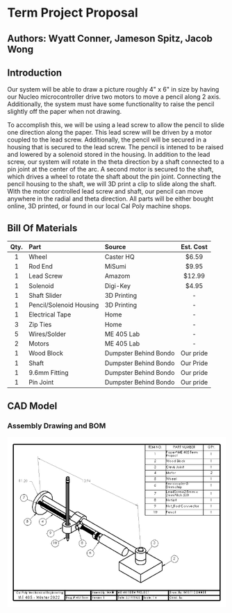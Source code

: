 # Term Project Proposal
## Authors: Wyatt Conner, Jameson Spitz, Jacob Wong

## Introduction
Our system will be able to draw a picture roughly 4" x 6" in size by having our Nucleo 
microcontroller drive two motors to move a pencil along 2 axis. Additionally, the system 
must have some functionality to raise the pencil slightly off the paper when not drawing.

To accomplish this, we will be using a lead screw to allow the pencil to slide one direction
along the paper. This lead screw will be driven by a motor coupled to the lead screw. 
Additionally, the pencil will be secured in a housing that is secured to the lead screw. The 
pencil is intened to be raised and lowered by a solenoid stored in the housing. In addition 
to the lead screw, our system will rotate in the theta direction by a shaft connected to a 
pin joint at the center of the arc. A second motor is secured to the shaft, which drives a
wheel to rotate the shaft about the pin joint. Connecting the pencil housing to the shaft,
we will 3D print a clip to slide along the shaft. With the motor controlled lead screw and 
shaft, our pencil can move anywhere in the radial and theta direction. All parts will be
either bought online, 3D printed, or found in our local Cal Poly machine shops.


## Bill Of Materials


| Qty. | Part                    | Source                | Est. Cost |
|:----:|:----------------------  |:----------------------|:---------:|
|  1   | Wheel                   | Caster HQ             |   $6.59   |
|  1   | Rod End                 | MiSumi                |   $9.95   |
|  1   | Lead Screw              | Amazom                |   $12.99  |
|  1   | Solenoid                | Digi-Key              |   $4.95   |
|  1   | Shaft Slider            | 3D Printing           |     -     |
|  1   | Pencil/Solenoid Housing | 3D Printing           |     -     |
|  1   | Electrical Tape         | Home                  |     -     |
|  3   | Zip Ties                | Home                  |     -     |
|  5   | Wires/Solder            | ME 405 Lab            |     -     |
|  2   | Motors                  | ME 405 Lab            |     -     |
|  1   | Wood Block              | Dumpster Behind Bondo | Our pride |
|  1   | Shaft                   | Dumpster Behind Bondo | Our Pride |
|  1   | 9.6mm Fitting           | Dumpster Behind Bondo | Our pride |
|  1   | Pin Joint               | Dumpster Behind Bondo | Our pride |

## CAD Model

### Assembly Drawing and BOM
![Assembly Drawing and BOM](/Images/ME405TermProject.PNG)